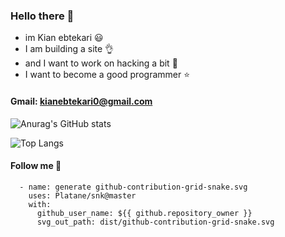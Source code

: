 ### Hello there 👋
  - im Kian ebtekari 😃
  - I am building a site 👌
  - and I want to work on hacking a bit :balloon:
  - I want to become a good programmer :star:

   #### Gmail: kianebtekari0@gmail.com

![Anurag's GitHub stats](https://github-readme-stats.vercel.app/api?username=KianEbtekari0&show_icons=true&theme=tokyonight)

![Top Langs](https://github-readme-stats.vercel.app/api/top-langs/?username=KianEbtekari0&theme=tokyonight)

#### Follow me 🥇

      - name: generate github-contribution-grid-snake.svg
        uses: Platane/snk@master
        with:
          github_user_name: ${{ github.repository_owner }}
          svg_out_path: dist/github-contribution-grid-snake.svg
